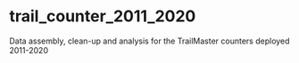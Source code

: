 # trail_counter_2011_2020
Data assembly, clean-up and analysis for the TrailMaster counters deployed 2011-2020
